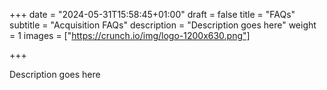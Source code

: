 +++
date = "2024-05-31T15:58:45+01:00"
draft = false
title = "FAQs"
subtitle = "Acquisition FAQs"
description = "Description goes here"
weight = 1
images = ["https://crunch.io/img/logo-1200x630.png"]


+++

Description goes here

